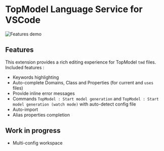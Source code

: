 # TopModel Language Service for VSCode

![Features demo](https://github.com/klee-contrib/topmodel/blob/develop/TopModel.VSCode/demo.gif "Features demonstration")

## Features

This extension provides a rich editing experience for TopModel `tmd` files. Included features :

- Keywords highlighting
- Auto-complete Domains, Class and Properties (for current and `uses` files)
- Provide inline error messages
- Commands `TopModel : Start model generation` and `TopModel : Start model generation (watch mode)` with auto-detect config file
- Auto-import
- Alias properties completion

## Work in progress

- Multi-config workspace
